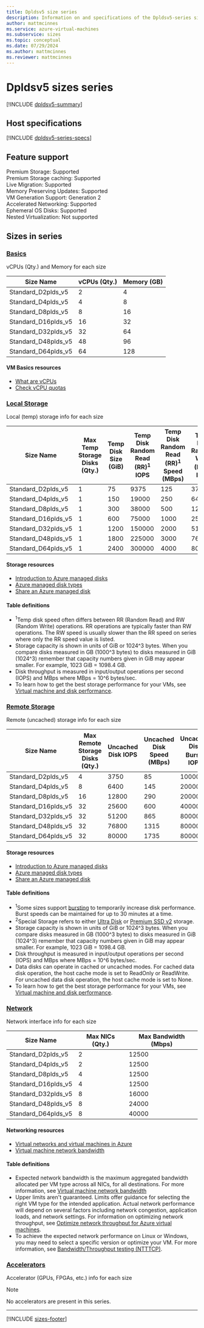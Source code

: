 ```yaml
---
title: Dpldsv5 size series
description: Information on and specifications of the Dpldsv5-series sizes
author: mattmcinnes
ms.service: azure-virtual-machines
ms.subservice: sizes
ms.topic: conceptual
ms.date: 07/29/2024
ms.author: mattmcinnes
ms.reviewer: mattmcinnes
---
```


# Dpldsv5 sizes series

[!INCLUDE [dpldsv5-summary](./includes/dpldsv5-series-summary.md)]

## Host specifications
[!INCLUDE [dpldsv5-series-specs](./includes/dpldsv5-series-specs.md)]

## Feature support

Premium Storage: Supported<br>
Premium Storage caching: Supported<br>
Live Migration: Supported<br>
Memory Preserving Updates: Supported<br>
VM Generation Support: Generation 2<br>
Accelerated Networking: Supported<br>
Ephemeral OS Disks: Supported<br>
Nested Virtualization: Not supported<br>

## Sizes in series

### [Basics](#tab/sizebasic)

vCPUs (Qty.) and Memory for each size

| Size Name | vCPUs (Qty.) | Memory (GB) |
| --- | --- | --- |
| Standard_D2plds_v5 | 2 | 4 |
| Standard_D4plds_v5 | 4 | 8 |
| Standard_D8plds_v5 | 8 | 16 |
| Standard_D16plds_v5 | 16 | 32 |
| Standard_D32plds_v5 | 32 | 64 |
| Standard_D48plds_v5 | 48 | 96 |
| Standard_D64plds_v5 | 64 | 128 |

#### VM Basics resources
- [What are vCPUs](../../../virtual-machines/managed-disks-overview.md)
- [Check vCPU quotas](../../../virtual-machines/quotas.md)

### [Local Storage](#tab/sizestoragelocal)

Local (temp) storage info for each size

| Size Name | Max Temp Storage Disks (Qty.) | Temp Disk Size (GiB) | Temp Disk Random Read (RR)<sup>1</sup> IOPS | Temp Disk Random Read (RR)<sup>1</sup> Speed (MBps) | Temp Disk Random Write (RW)<sup>1</sup> IOPS | Temp Disk Random Write (RW)<sup>1</sup> Speed (MBps) |
| --- | --- | --- | --- | --- | --- | --- |
| Standard_D2plds_v5 | 1 | 75 | 9375 | 125 | 3750 | 85 |
| Standard_D4plds_v5 | 1 | 150 | 19000 | 250 | 6400 | 145 |
| Standard_D8plds_v5 | 1 | 300 | 38000 | 500 | 12800 | 290 |
| Standard_D16plds_v5 | 1 | 600 | 75000 | 1000 | 25600 | 600 |
| Standard_D32plds_v5 | 1 | 1200 | 150000 | 2000 | 51200 | 865 |
| Standard_D48plds_v5 | 1 | 1800 | 225000 | 3000 | 76800 | 1315 |
| Standard_D64plds_v5 | 1 | 2400 | 300000 | 4000 | 80000 | 1735 |

#### Storage resources
- [Introduction to Azure managed disks](../../../virtual-machines/managed-disks-overview.md)
- [Azure managed disk types](../../../virtual-machines/disks-types.md)
- [Share an Azure managed disk](../../../virtual-machines/disks-shared.md)

#### Table definitions
- <sup>1</sup>Temp disk speed often differs between RR (Random Read) and RW (Random Write) operations. RR operations are typically faster than RW operations. The RW speed is usually slower than the RR speed on series where only the RR speed value is listed.
- Storage capacity is shown in units of GiB or 1024^3 bytes. When you compare disks measured in GB (1000^3 bytes) to disks measured in GiB (1024^3) remember that capacity numbers given in GiB may appear smaller. For example, 1023 GiB = 1098.4 GB.
- Disk throughput is measured in input/output operations per second (IOPS) and MBps where MBps = 10^6 bytes/sec.
- To learn how to get the best storage performance for your VMs, see [Virtual machine and disk performance](../../../virtual-machines/disks-performance.md).

### [Remote Storage](#tab/sizestorageremote)

Remote (uncached) storage info for each size

| Size Name | Max Remote Storage Disks (Qty.) | Uncached Disk IOPS | Uncached Disk Speed (MBps) | Uncached Disk Burst<sup>1</sup> IOPS | Uncached Disk Burst<sup>1</sup> Speed (MBps) |
| --- | --- | --- | --- | --- | --- |
| Standard_D2plds_v5 | 4 | 3750 | 85 | 10000 | 1200 |
| Standard_D4plds_v5 | 8 | 6400 | 145 | 20000 | 1200 |
| Standard_D8plds_v5 | 16 | 12800 | 290 | 20000 | 1200 |
| Standard_D16plds_v5 | 32 | 25600 | 600 | 40000 | 1200 |
| Standard_D32plds_v5 | 32 | 51200 | 865 | 80000 | 2000 |
| Standard_D48plds_v5 | 32 | 76800 | 1315 | 80000 | 3000 |
| Standard_D64plds_v5 | 32 | 80000 | 1735 | 80000 | 3000 |

#### Storage resources
- [Introduction to Azure managed disks](../../../virtual-machines/managed-disks-overview.md)
- [Azure managed disk types](../../../virtual-machines/disks-types.md)
- [Share an Azure managed disk](../../../virtual-machines/disks-shared.md)

#### Table definitions
- <sup>1</sup>Some sizes support [bursting](../../disk-bursting.md) to temporarily increase disk performance. Burst speeds can be maintained for up to 30 minutes at a time.
- <sup>2</sup>Special Storage refers to either [Ultra Disk](../../../virtual-machines/disks-enable-ultra-ssd.md) or [Premium SSD v2](../../../virtual-machines/disks-deploy-premium-v2.md) storage.
- Storage capacity is shown in units of GiB or 1024^3 bytes. When you compare disks measured in GB (1000^3 bytes) to disks measured in GiB (1024^3) remember that capacity numbers given in GiB may appear smaller. For example, 1023 GiB = 1098.4 GB.
- Disk throughput is measured in input/output operations per second (IOPS) and MBps where MBps = 10^6 bytes/sec.
- Data disks can operate in cached or uncached modes. For cached data disk operation, the host cache mode is set to ReadOnly or ReadWrite. For uncached data disk operation, the host cache mode is set to None.
- To learn how to get the best storage performance for your VMs, see [Virtual machine and disk performance](../../../virtual-machines/disks-performance.md).


### [Network](#tab/sizenetwork)

Network interface info for each size

| Size Name | Max NICs (Qty.) | Max Bandwidth (Mbps) |
| --- | --- | --- |
| Standard_D2plds_v5 | 2 | 12500 |
| Standard_D4plds_v5 | 2 | 12500 |
| Standard_D8plds_v5 | 4 | 12500 |
| Standard_D16plds_v5 | 4 | 12500 |
| Standard_D32plds_v5 | 8 | 16000 |
| Standard_D48plds_v5 | 8 | 24000 |
| Standard_D64plds_v5 | 8 | 40000 |

#### Networking resources
- [Virtual networks and virtual machines in Azure](/azure/virtual-network/network-overview)
- [Virtual machine network bandwidth](/azure/virtual-network/virtual-machine-network-throughput)

#### Table definitions
- Expected network bandwidth is the maximum aggregated bandwidth allocated per VM type across all NICs, for all destinations. For more information, see [Virtual machine network bandwidth](/azure/virtual-network/virtual-machine-network-throughput)
- Upper limits aren't guaranteed. Limits offer guidance for selecting the right VM type for the intended application. Actual network performance will depend on several factors including network congestion, application loads, and network settings. For information on optimizing network throughput, see [Optimize network throughput for Azure virtual machines](/azure/virtual-network/virtual-network-optimize-network-bandwidth). 
-  To achieve the expected network performance on Linux or Windows, you may need to select a specific version or optimize your VM. For more information, see [Bandwidth/Throughput testing (NTTTCP)](/azure/virtual-network/virtual-network-bandwidth-testing).

### [Accelerators](#tab/sizeaccelerators)

Accelerator (GPUs, FPGAs, etc.) info for each size

> [!NOTE]
> No accelerators are present in this series.

---

[!INCLUDE [sizes-footer](../includes/sizes-footer.md)]
